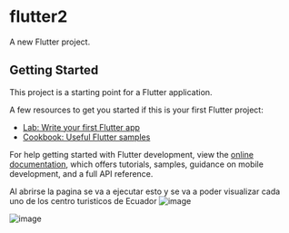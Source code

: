 # flutter2

A new Flutter project.

## Getting Started

This project is a starting point for a Flutter application.

A few resources to get you started if this is your first Flutter project:

- [Lab: Write your first Flutter app](https://docs.flutter.dev/get-started/codelab)
- [Cookbook: Useful Flutter samples](https://docs.flutter.dev/cookbook)

For help getting started with Flutter development, view the
[online documentation](https://docs.flutter.dev/), which offers tutorials,
samples, guidance on mobile development, and a full API reference.

Al abrirse la pagina se va a ejecutar esto y se va a poder visualizar cada uno de los centro turisticos de Ecuador
![image](https://github.com/arianacatani2009/imagenes_flutter/assets/134402331/ff41743e-510a-41b6-8dc7-31f613def207)


![image](https://github.com/arianacatani2009/imagenes_flutter/assets/134402331/5cbd6e05-879a-462e-be44-a1d1951a01d2)

